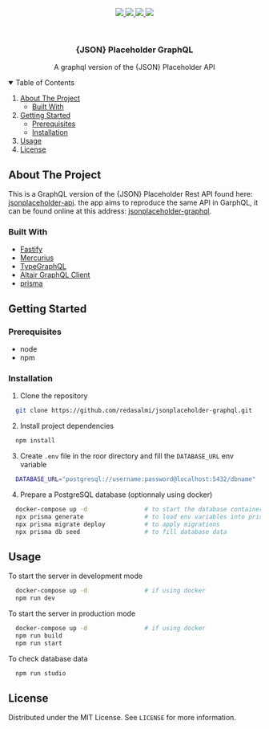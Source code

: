 <p align="center">
  <a href="https://github.com/redasalmi/jsonplaceholder-graphql/graphs/contributors"> 
    <img src="https://img.shields.io/github/contributors/redasalmi/jsonplaceholder-graphql.svg?style=for-the-badge" />
  </a>
  <a href="https://github.com/redasalmi/jsonplaceholder-graphql/network/members"> 
    <img src="https://img.shields.io/github/forks/redasalmi/jsonplaceholder-graphql.svg?style=for-the-badge" />
  </a>
  <a href="https://github.com/redasalmi/jsonplaceholder-graphql/stargazers"> 
    <img src="https://img.shields.io/github/stars/redasalmi/jsonplaceholder-graphql.svg?style=for-the-badge" />
  </a>
  <a href="https://github.com/redasalmi/jsonplaceholder-graphql/blob/main/LICENSE"> 
    <img src="https://img.shields.io/github/license/redasalmi/jsonplaceholder-graphql.svg?style=for-the-badge" />
  </a>
</p>

<br />
<p align="center">
  <h3 align="center">{JSON} Placeholder GraphQL</h3>
  <p align="center">
    A graphql version of the {JSON} Placeholder API
  </p>
</p>

<details open="open">
  <summary>Table of Contents</summary>
  <ol>
    <li>
      <a href="#about-the-project">About The Project</a>
      <ul>
        <li><a href="#built-with">Built With</a></li>
      </ul>
    </li>
    <li>
      <a href="#getting-started">Getting Started</a>
      <ul>
        <li><a href="#prerequisites">Prerequisites</a></li>
        <li><a href="#installation">Installation</a></li>
      </ul>
    </li>
    <li><a href="#usage">Usage</a></li>
    <li><a href="#license">License</a></li>
  </ol>
</details>

## About The Project

This is a GraphQL version of the {JSON} Placeholder Rest API found here: [jsonplaceholder-api](https://jsonplaceholder.typicode.com/). the app aims to reproduce the same API in GarphQL, it can be found online at this address: [jsonplaceholder-graphql](https://jsonplaceholder-graphql.onrender.com/).

### Built With

- [Fastify](https://www.fastify.io/)
- [Mercurius](https://mercurius.dev/)
- [TypeGraphQL](https://typegraphql.com/)
- [Altair GraphQL Client](https://altair.sirmuel.design/)
- [prisma](https://www.prisma.io/)

## Getting Started

### Prerequisites

- node
- npm

### Installation

1. Clone the repository

```sh
  git clone https://github.com/redasalmi/jsonplaceholder-graphql.git
```

2. Install project dependencies

```sh
  npm install
```

3. Create `.env` file in the roor directory and fill the `DATABASE_URL` env variable

```sh
  DATABASE_URL="postgresql://username:password@localhost:5432/dbname"
```

4. Prepare a PostgreSQL database (optionnaly using docker)

```sh
  docker-compose up -d                # to start the database container if using docker
  npx prisma generate                 # to load env variables into prisma
  npx prisma migrate deploy           # to apply migrations
  npx prisma db seed                  # to fill database data
```

## Usage

To start the server in development mode

```sh
  docker-compose up -d                # if using docker
  npm run dev
```

To start the server in production mode

```sh
  docker-compose up -d                # if using docker
  npm run build
  npm run start
```

To check database data

```sh
  npm run studio
```

## License

Distributed under the MIT License. See `LICENSE` for more information.
